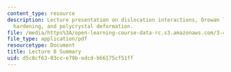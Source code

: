 ```yaml
---
content_type: resource
description: Lecture presentation on dislocation interactions, Orowan looping, work
  hardening, and polycrystal deformation.
file: /media/https%3A/open-learning-course-data-rc.s3.amazonaws.com/3-40j-physical-metallurgy-fall-2009/d5c8cf6303cce79bedcdb66175cf51ff_MIT3_40JF09_lec08.pdf
file_type: application/pdf
resourcetype: Document
title: Lecture 8 Summary
uid: d5c8cf63-03cc-e79b-edcd-b66175cf51ff
---
```

